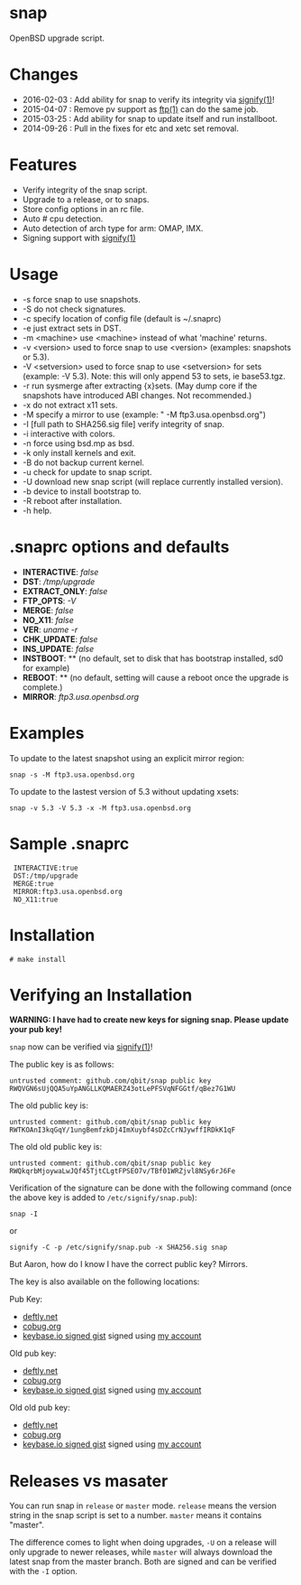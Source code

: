 snap
====
OpenBSD upgrade script.

Changes
=======
* 2016-02-03 : Add ability for snap to verify its integrity via [signify(1)](http://www.openbsd.org/cgi-bin/man.cgi?query=signify&apropos=0&sektion=0&manpath=OpenBSD+Current&arch=i386&format=html)!
* 2015-04-07 : Remove pv support as [ftp(1)](http://www.openbsd.org/cgi-bin/man.cgi/OpenBSD-current/man1/ftp.1?query=ftp&arch=i386) can do the same job.
* 2015-03-25 : Add ability for snap to update itself and run installboot.
* 2014-09-26 : Pull in the fixes for etc and xetc set removal.

Features
========
* Verify integrity of the snap script.
* Upgrade to a release, or to snaps.
* Store config options in an rc file.
* Auto # cpu detection.
* Auto detection of arch type for arm: OMAP, IMX.
* Signing support with [signify(1)](http://www.openbsd.org/cgi-bin/man.cgi?query=signify&apropos=0&sektion=0&manpath=OpenBSD+Current&arch=i386&format=html)

Usage
=====
*  -s force snap to use snapshots.
*  -S do not check signatures.
*  -c specify location of config file (default is ~/.snaprc)
*  -e just extract sets in DST.
*  -m \<machine\> use \<machine\> instead of what 'machine' returns.
*  -v \<version\> used to force snap to use \<version\> (examples: snapshots or 5.3).
*  -V \<setversion\> used to force snap to use \<setversion\> for sets (example: -V 5.3). Note: this will only append 53 to sets, ie base53.tgz.
*  -r run sysmerge after extracting {x}sets. (May dump core if the snapshots have introduced ABI changes. Not recommended.)
*  -x do not extract x11 sets.
*  -M specify a mirror to use (example: " -M ftp3.usa.openbsd.org")
*  -I [full path to SHA256.sig file] verify integrity of snap.
*  -i interactive with colors.
*  -n force using bsd.mp as bsd.
*  -k only install kernels and exit.
*  -B do not backup current kernel.
*  -u check for update to snap script.
*  -U download new snap script (will replace currently installed version).
*  -b device to install bootstrap to.
*  -R reboot after installation.
*  -h help.

.snaprc options and defaults
=======
* **INTERACTIVE**: *false*
* **DST**: */tmp/upgrade*
* **EXTRACT_ONLY**: *false*
* **FTP_OPTS**: *-V*
* **MERGE**: *false*
* **NO_X11**: *false*
* **VER**: *uname -r*
* **CHK_UPDATE**: *false*
* **INS_UPDATE**: *false*
* **INSTBOOT**: ** (no default, set to disk that has bootstrap installed, sd0 for example)
* **REBOOT**: ** (no default, setting will cause a reboot once the upgrade is complete.)
* **MIRROR**: *ftp3.usa.openbsd.org*

Examples
========
  To update to the latest snapshot using an explicit mirror
  region:

    snap -s -M ftp3.usa.openbsd.org

  To update to the lastest version of 5.3 without updating xsets:

    snap -v 5.3 -V 5.3 -x -M ftp3.usa.openbsd.org

Sample .snaprc
==============

```
 INTERACTIVE:true
 DST:/tmp/upgrade
 MERGE:true
 MIRROR:ftp3.usa.openbsd.org
 NO_X11:true
```

Installation
============

```
# make install
```

Verifying an Installation
=========================

**WARNING: I have had to create new keys for signing snap. Please update your pub key!**

`snap` now can be verified via [signify(1)](http://www.openbsd.org/cgi-bin/man.cgi?query=signify&apropos=0&sektion=0&manpath=OpenBSD+Current&arch=i386&format=html)!

The public key is as follows:

```
untrusted comment: github.com/qbit/snap public key
RWQVGN6sUjQQA5uYpANGLLKQMAERZ43otLePFSVqNFGGtf/qBez7G1WU
```

The old public key is:
```
untrusted comment: github.com/qbit/snap public key
RWTKOAnI3kqGqY/1ungBemfzkDj4ImXuybf4sDZcCrNJywffIRDkK1qF
```

The old old public key is:

```
untrusted comment: github.com/qbit/snap public key
RWQkqrbMjoywaLwJQf45TjtCLgtFPSEO7v/TBf01WRZjvl8NSy6rJ6Fe
```

Verification of the signature can be done with the following command (once the above key is added to `/etc/signify/snap.pub`):

```
snap -I
```

or

```
signify -C -p /etc/signify/snap.pub -x SHA256.sig snap
```

But Aaron, how do I know I have the correct public key? Mirrors.

The key is also available on the following locations:

Pub Key:
- [deftly.net](https://deftly.net/snap.pub)
- [cobug.org](https://cobug.org/snap.pub)
- [keybase.io signed gist](https://gist.github.com/qbit/21b3bfc88f50ebf5bd2a) signed using [my account](https://keybase.io/qbit)

Old pub key:
- [deftly.net](https://deftly.net/snap.pub.old)
- [cobug.org](https://cobug.org/snap.pub.old)
- [keybase.io signed gist](https://gist.github.com/qbit/1c4884883c38c79ce24d) signed using [my account](https://keybase.io/qbit)

Old old pub key:
- [deftly.net](https://deftly.net/snap.pub.old.old)
- [cobug.org](https://cobug.org/snap.pub.old.old)
- [keybase.io signed gist](https://gist.github.com/qbit/b0ed7d7cb6bac6b5afaf) signed using [my account](https://keybase.io/qbit)

# Releases vs masater

You can run snap in `release` or `master` mode. `release` means the version string in the snap script is set to a number. `master`
means it contains "master".

The difference comes to light when doing upgrades, `-U` on a release will only upgrade to newer releases, while `master` will
always download the latest snap from the master branch. Both are signed and can be verified with the `-I` option.

